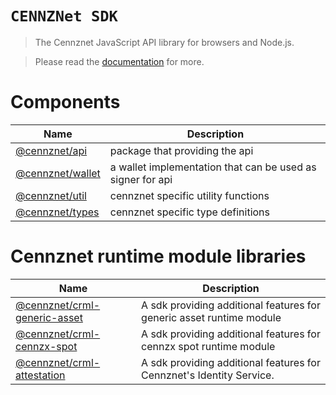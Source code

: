 # `CENNZNet SDK `

> The Cennznet JavaScript API library for browsers and Node.js.

> Please read the [documentation](https://cennznetdocs.com/api/latest/tutorials/0_Overview.md) for more.

# Components

| Name                                                       | Description                                                |
| ---------------------------------------------------------- | ---------------------------------------------------------- |
| [@cennznet/api](packages/api/README.md)       | package that providing the api                             |
| [@cennznet/wallet](packages/wallet/README.md) | a wallet implementation that can be used as signer for api |
| [@cennznet/util](packages/util/README.md)     | cennznet specific utility functions                         |
| [@cennznet/types](packages/types/README.md)   | cennznet specific type definitions                                |

# Cennznet runtime module libraries 

| Name                                                       | Description                                                |
| ---------------------------------------------------------- | ---------------------------------------------------------- |
| [@cennznet/crml-generic-asset](https://github.com/cennznet/crml-generic-asset.js)   | A sdk providing additional features for generic asset runtime module            |
| [@cennznet/crml-cennzx-spot](https://github.com/cennznet/crml-cennzx-spot.js)   | A sdk providing additional features for cennzx spot runtime module           |
| [@cennznet/crml-attestation](https://github.com/cennznet/crml-attestation.js)   | A sdk providing additional features for Cennznet's Identity Service.          |
